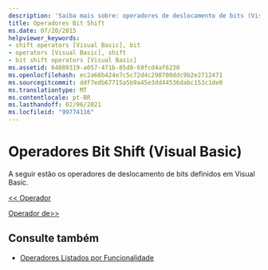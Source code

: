 ```yaml
---
description: 'Saiba mais sobre: operadores de deslocamento de bits (Visual Basic)'
title: Operadores Bit Shift
ms.date: 07/20/2015
helpviewer_keywords:
- shift operators [Visual Basic], bit
- operators [Visual Basic], shift
- bit shift operators [Visual Basic]
ms.assetid: 64889319-a057-471b-85d8-69fcd4af6230
ms.openlocfilehash: ec2a66b424e7c5c72d4c298700ddc9b2e2712471
ms.sourcegitcommit: ddf7edb67715a5b9a45e3dd44536dabc153c1de0
ms.translationtype: MT
ms.contentlocale: pt-BR
ms.lasthandoff: 02/06/2021
ms.locfileid: "99774116"
---
```

# <a name="bit-shift-operators-visual-basic"></a>Operadores Bit Shift (Visual Basic)

A seguir estão os operadores de deslocamento de bits definidos em Visual Basic.  
  
 [<\< Operador](left-shift-operator.md)  
  
 [ Operador de>> ](right-shift-operator.md)  
  
## <a name="see-also"></a>Consulte também

- [Operadores Listados por Funcionalidade](operators-listed-by-functionality.md)
